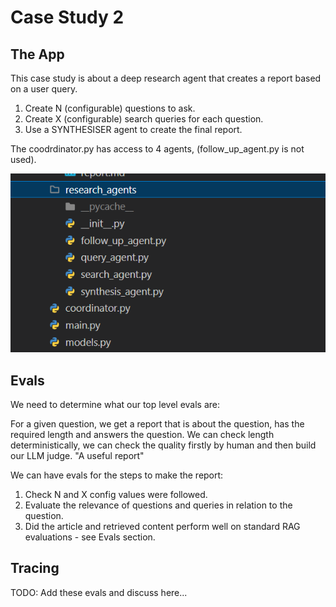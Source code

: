 # Case Study 2

## The App

This case study is about a deep research agent that creates a report based on a user query.

1. Create N (configurable) questions to ask.
2. Create X (configurable) search queries for each question.
3. Use a SYNTHESISER agent to create the final report.

The coodrdinator.py has access to 4 agents, (follow_up_agent.py is not used).

![agents](../images/case_study2/explorer-view.png)

## Evals

We need to determine what our top level evals are:

For a given question, we get a report that is about the question, has the required length and answers the question. We can check length deterministically, we can check the quality firstly by human and then build our LLM judge. "A useful report"

We can have evals for the steps to make the report:

1. Check N and X config values were followed.
2. Evaluate the relevance of questions and queries in relation to the question.
3. Did the article and retrieved content perform well on standard RAG evaluations - see Evals section.

## Tracing

TODO: Add these evals and discuss here...